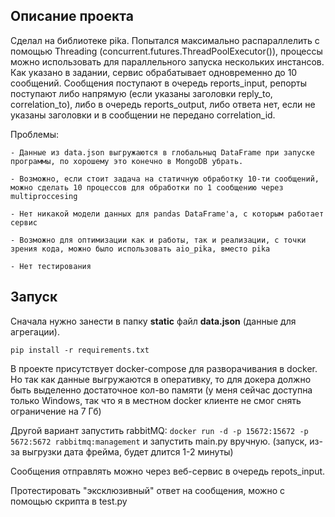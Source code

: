 ## Описание проекта

Сделал на библиотеке pika. 
Попытался максимально распараллелить с помощью Threading (concurrent.futures.ThreadPoolExecutor()), процессы можно использовать для параллельного запуска нескольких инстансов.
Как указано в задании, сервис обрабатывает одновременно до 10 сообщений.
Сообщения поступают в очередь reports_input, репорты поступают либо напрямую (если указаны заголовки reply_to, correlation_to), либо в очередь reports_output, либо ответа нет, если не указаны заголовки и в сообщении не передано correlation_id.

Проблемы:
    
    - Данные из data.json выгружаются в глобальныq DataFrame при запуске программы, по хорошему это конечно в MongoDB убрать.
    
    - Возможно, если стоит задача на статичную обработку 10-ти сообщений, можно сделать 10 процессов для обработки по 1 сообщению через multiproccesing
    
    - Нет никакой модели данных для pandas DataFrame'а, с которым работает сервис
    
    - Возможно для оптимизации как и работы, так и реализации, с точки зрения кода, можно было использовать aio_pika, вместо pika
    
    - Нет тестирования

## Запуск

Сначала нужно занести в папку **static** файл **data.json** (данные для агрегации). 

`pip install -r requirements.txt`

В проекте присутствует docker-compose для разворачивания в docker. Но так как данные выгружаются в оперативку, то для докера должно быть выделенно достаточное кол-во памяти (у меня сейчас доступна только Windows, так что я в местном docker клиенте не смог снять ограничение на 7 Гб)

Другой вариант запустить rabbitMQ: `docker run -d -p 15672:15672 -p 5672:5672 rabbitmq:management` и запустить main.py вручную. (запуск, из-за выгрузки дата фрейма, будет длится 1-2 минуты)

Сообщения отправлять можно через веб-сервис в очередь repots_input.

Протестировать "эксклюзивный" ответ на сообщения, можно с помощью скрипта в test.py
